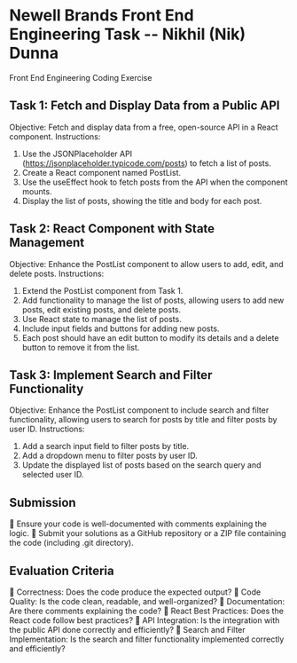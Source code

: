# Newell Brands Front End Engineering Task -- Nikhil (Nik) Dunna
Front End Engineering Coding Exercise

## Task 1: Fetch and Display Data from a Public API
Objective: Fetch and display data from a free, open-source API in a React component.
Instructions:
1. Use the JSONPlaceholder API (https://jsonplaceholder.typicode.com/posts) to fetch a list of
posts.
2. Create a React component named PostList.
3. Use the useEffect hook to fetch posts from the API when the component mounts.
4. Display the list of posts, showing the title and body for each post.

## Task 2: React Component with State Management
Objective: Enhance the PostList component to allow users to add, edit, and delete posts.
Instructions:
1. Extend the PostList component from Task 1.
2. Add functionality to manage the list of posts, allowing users to add new posts, edit existing
posts, and delete posts.
3. Use React state to manage the list of posts.
4. Include input fields and buttons for adding new posts.
5. Each post should have an edit button to modify its details and a delete button to remove it
from the list.

## Task 3: Implement Search and Filter Functionality
Objective: Enhance the PostList component to include search and filter functionality, allowing users
to search for posts by title and filter posts by user ID.
Instructions:
1. Add a search input field to filter posts by title.
2. Add a dropdown menu to filter posts by user ID.
3. Update the displayed list of posts based on the search query and selected user ID.

## Submission
 Ensure your code is well-documented with comments explaining the logic.
 Submit your solutions as a GitHub repository or a ZIP file containing the code (including .git
directory).

## Evaluation Criteria
 Correctness: Does the code produce the expected output?
 Code Quality: Is the code clean, readable, and well-organized?
 Documentation: Are there comments explaining the code?
 React Best Practices: Does the React code follow best practices?
 API Integration: Is the integration with the public API done correctly and efficiently?
 Search and Filter Implementation: Is the search and filter functionality implemented
correctly and efficiently?